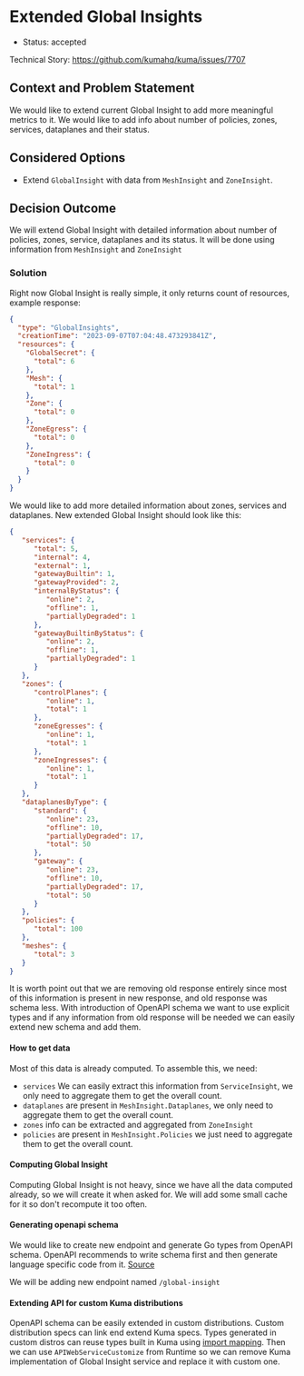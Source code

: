 # Extended Global Insights

* Status: accepted

Technical Story: https://github.com/kumahq/kuma/issues/7707

## Context and Problem Statement

We would like to extend current Global Insight to add more meaningful metrics to it. We would like to add info about number of policies, zones,
services, dataplanes and their status.

## Considered Options

* Extend `GlobalInsight` with data from `MeshInsight` and `ZoneInsight`.

## Decision Outcome

We will extend Global Insight with detailed information about number of policies, zones, service, dataplanes and its status. It will be done using 
information from `MeshInsight` and `ZoneInsight`

### Solution

Right now Global Insight is really simple, it only returns count of resources, example response:

```json
{
  "type": "GlobalInsights",
  "creationTime": "2023-09-07T07:04:48.473293841Z",
  "resources": {
    "GlobalSecret": {
      "total": 6
    },
    "Mesh": {
      "total": 1
    },
    "Zone": {
      "total": 0
    },
    "ZoneEgress": {
      "total": 0
    },
    "ZoneIngress": {
      "total": 0
    }
  }
}
```

We would like to add more detailed information about zones, services and dataplanes. New extended Global Insight 
should look like this:

```json
{
   "services": {
      "total": 5,
      "internal": 4,
      "external": 1,
      "gatewayBuiltin": 1,
      "gatewayProvided": 2,
      "internalByStatus": {
         "online": 2,
         "offline": 1,
         "partiallyDegraded": 1
      },
      "gatewayBuiltinByStatus": {
         "online": 2,
         "offline": 1,
         "partiallyDegraded": 1
      }
   },
   "zones": {
      "controlPlanes": {
         "online": 1,
         "total": 1
      },
      "zoneEgresses": {
         "online": 1,
         "total": 1
      },
      "zoneIngresses": {
         "online": 1,
         "total": 1
      }
   },
   "dataplanesByType": {
      "standard": {
         "online": 23,
         "offline": 10,
         "partiallyDegraded": 17,
         "total": 50   
      },
      "gateway": {
         "online": 23,
         "offline": 10,
         "partiallyDegraded": 17,
         "total": 50
      }
   },
   "policies": {
      "total": 100
   },
   "meshes": {
      "total": 3
   }
}
```

It is worth point out that we are removing old response entirely since most of this information is present in new response,
and old response was schema less. With introduction of OpenAPI schema we want to use explicit types and if any information
from old response will be needed we can easily extend new schema and add them.

#### How to get data

Most of this data is already computed. To assemble this, we need:
- `services` We can easily extract this information from `ServiceInsight`, we only need to aggregate them to get the overall count. 
- `dataplanes` are present in `MeshInsight.Dataplanes`, we only need to aggregate them to get the overall count.
- `zones` info can be extracted and aggregated from `ZoneInsight`
- `policies` are present in `MeshInsight.Policies` we just need to aggregate them to get the overall count.

#### Computing Global Insight

Computing Global Insight is not heavy, since we have all the data computed already, so we will create it when asked for. 
We will add some small cache for it so don't recompute it too often.

#### Generating openapi schema 

We would like to create new endpoint and generate Go types from OpenAPI schema. OpenAPI recommends to write schema first 
and then generate language specific code from it. [Source](https://learn.openapis.org/best-practices.html)

We will be adding new endpoint named `/global-insight`

#### Extending API for custom Kuma distributions

OpenAPI schema can be easily extended in custom distributions. Custom distribution specs can link end extend Kuma specs.
Types generated in custom distros can reuse types built in Kuma using [import mapping](https://github.com/deepmap/oapi-codegen#import-mappings).
Then we can use `APIWebServiceCustomize` from Runtime so we can remove Kuma implementation of Global Insight service and replace it with
custom one.

